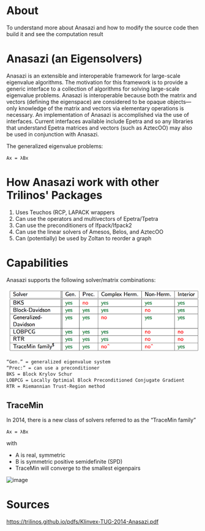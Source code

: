 # About
To understand more about Anasazi and how to modify the source code then build it and see the computation result

# Anasazi (an Eigensolvers)
Anasazi is an extensible and interoperable framework for large-scale eigenvalue algorithms. The motivation for this framework is to provide a generic interface to a collection of algorithms for solving large-scale eigenvalue problems. Anasazi is interoperable because both the matrix and vectors (defining the eigenspace) are considered to be opaque objects—only knowledge of the matrix and vectors via elementary operations is necessary. An implementation of Anasazi is accomplished via the use of interfaces. Current interfaces available include Epetra and so any libraries that understand Epetra matrices and vectors (such as AztecOO) may also be used in conjunction with Anasazi.

The generalized eigenvalue problems:
```
Ax = λBx
```

# How Anasazi work with other Trilinos' Packages
1. Uses Teuchos (RCP, LAPACK wrappers
2. Can use the operators and multivectors of Epetra/Tpetra
3. Can use the preconditioners of Ifpack/Ifpack2
4. Can use the linear solvers of Amesos, Belos, and AztecOO
5. Can (potentially) be used by Zoltan to reorder a graph

# Capabilities
Anasazi supports the following solver/matrix combinations:

![Anasazi](https://raw.githubusercontent.com/glanzkaiser/glanzshamzs/main/Trilinos/Anasazi/images/Anasazi1.png)

    “Gen.” = generalized eigenvalue system
    “Prec:” = can use a preconditioner
    BKS = Block Krylov Schur
    LOBPCG = Locally Optimial Block Preconditioned Conjugate Gradient
    RTR = Riemannian Trust-Region method

## TraceMin
In 2014, there is a new class of solvers referred to as the “TraceMin family”
```
Ax = λBx
```
with
* A is real, symmetric
* B is symmetric positive semidefinite (SPD)
* TraceMin will converge to the smallest eigenpairs

![image](https://user-images.githubusercontent.com/72222484/171991341-b69c00d2-3306-4032-bbd2-0eef6f191d6c.png)

# Sources

https://trilinos.github.io/pdfs/Klinvex-TUG-2014-Anasazi.pdf
